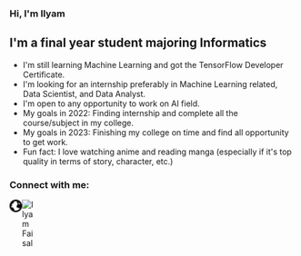 ### Hi, I'm Ilyam 

## I'm a final year student majoring Informatics
- I'm still learning Machine Learning and got the TensorFlow Developer Certificate.
- I'm looking for an internship preferably in Machine Learning related, Data Scientist, and Data Analyst.
- I'm open to any opportunity to work on AI field. 
- My goals in 2022: Finding internship and complete all the course/subject in my college.
- My goals in 2023: Finishing my college on time and find all opportunity to get work.
- Fun fact: I love watching anime and reading manga (especially if it's top quality in terms of story, character, etc.)

### Connect with me:

[<img align="left" alt="Portfolio Ilyam Faisal" width="22px" src="https://raw.githubusercontent.com/iconic/open-iconic/master/svg/globe.svg">][website]
[<img align="left" alt="Ilyam Faisal" width="22px" src="https://cdn.jsdelivr.net/npm/simple-icons@v3/icons/linkedin.svg">][linkedin]


<br />

[website]: https://ilyam-faisal.web.app/
[linkedin]: https://www.linkedin.com/in/ilyam-faisal/

<br />
<br />